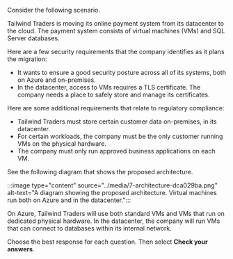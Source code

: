 Consider the following scenario.

Tailwind Traders is moving its online payment system from its datacenter to the cloud. The payment system consists of virtual machines (VMs) and SQL Server databases.

Here are a few security requirements that the company identifies as it plans the migration:

 -  It wants to ensure a good security posture across all of its systems, both on Azure and on-premises.
 -  In the datacenter, access to VMs requires a TLS certificate. The company needs a place to safely store and manage its certificates.

Here are some additional requirements that relate to regulatory compliance:

 -  Tailwind Traders must store certain customer data on-premises, in its datacenter.
 -  For certain workloads, the company must be the only customer running VMs on the physical hardware.
 -  The company must only run approved business applications on each VM.

See the following diagram that shows the proposed architecture.

:::image type="content" source="../media/7-architecture-dca029ba.png" alt-text="A diagram showing the proposed architecture. Virtual machines run both on Azure and in the datacenter.":::


On Azure, Tailwind Traders will use both standard VMs and VMs that run on dedicated physical hardware. In the datacenter, the company will run VMs that can connect to databases within its internal network.

Choose the best response for each question. Then select **Check your answers**.